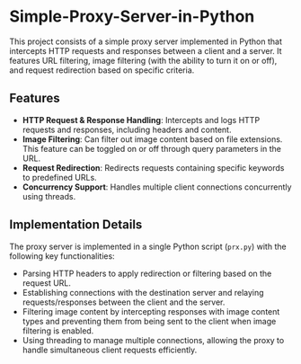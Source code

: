 # Simple-Proxy-Server-in-Python

This project consists of a simple proxy server implemented in Python that intercepts HTTP requests and responses between a client and a server. It features URL filtering, image filtering (with the ability to turn it on or off), and request redirection based on specific criteria.

## Features

- **HTTP Request & Response Handling**: Intercepts and logs HTTP requests and responses, including headers and content.
- **Image Filtering**: Can filter out image content based on file extensions. This feature can be toggled on or off through query parameters in the URL.
- **Request Redirection**: Redirects requests containing specific keywords to predefined URLs.
- **Concurrency Support**: Handles multiple client connections concurrently using threads.

## Implementation Details

The proxy server is implemented in a single Python script (`prx.py`) with the following key functionalities:
- Parsing HTTP headers to apply redirection or filtering based on the request URL.
- Establishing connections with the destination server and relaying requests/responses between the client and the server.
- Filtering image content by intercepting responses with image content types and preventing them from being sent to the client when image filtering is enabled.
- Using threading to manage multiple connections, allowing the proxy to handle simultaneous client requests efficiently.
